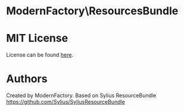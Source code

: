 # ModernFactory\ResourcesBundle

# MIT License
License can be found [here](https://github.com/modernfactory/resources-bundle/LICENSE).

# Authors
Created by ModernFactory.
Based on Sylius ResourceBundle https://github.com/Sylius/SyliusResourceBundle